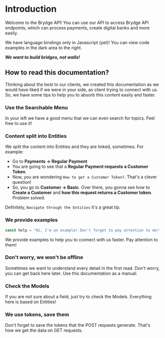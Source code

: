 # Introduction

Welcome to the Brydge API! You can use our API to access Brydge API endpoints, which can process payments, create digital banks and more easily.

We have language bindings only in Javascript (yet)! You can view code examples in the dark area to the right.

***We want to build bridges, not walls!***

## How to read this documentation?

Thinking about the best to our clients, we created this documentation as we would have liked if we were in your side, as client trying to connect with us. So, we have some tips to help you to absorb this content easily and faster.

### Use the Searchable Menu
In your left we have a good menu that we can even search for topics. Feel free to use it!

### Content split into Entities
We split the content into Entities and they are linked, sometimes. For example:

- Go to **Payments -> Regular Payment**
- You are going to see that a **Regular Payment requests a Customer Token**.
- Now, you are wondering `How to get a Customer Token?`. That's a clever question!
- So, you go to **Customer -> Basic**. Over there, you gonna see how to **Create a Customer** and **how this request returns a Customer token**. Problem solved.

Definitely, `Navigate through the Entities` it's a great tip.

### We provide examples
```javascript
const help = "Hi, I'm an example! Don't forget to pay attention to me!"
```

We provide examples to help you to connect with us faster. Pay attention to them!

### Don't worry, we won't be offline
Sometimes we want to understand every detail in the first read. Don't worry, you can get back here later. Use this documentation as a manual.

### Check the Models
If you are not sure about a field, just try to check the Models. Everything here is based on Entities!

### We use tokens, save them
Don't forget to save the tokens that the POST requests generate. That's how we get the data on GET requests.